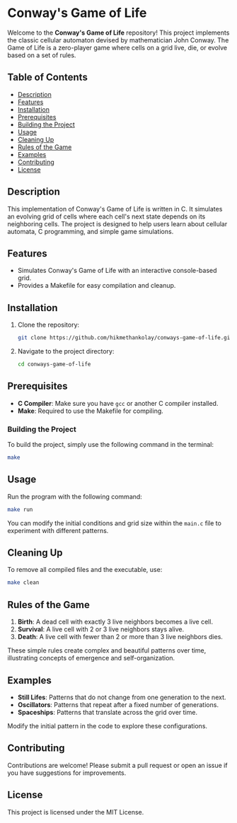 
# Conway's Game of Life

Welcome to the **Conway's Game of Life** repository! This project implements the classic cellular automaton devised by mathematician John Conway. The Game of Life is a zero-player game where cells on a grid live, die, or evolve based on a set of rules.

## Table of Contents

- [Description](#description)
- [Features](#features)
- [Installation](#installation)
- [Prerequisites](#prerequisites)
- [Building the Project](#building-the-project)
- [Usage](#usage)
- [Cleaning Up](#cleaning-up)
- [Rules of the Game](#rules-of-the-game)
- [Examples](#examples)
- [Contributing](#contributing)
- [License](#license)

## Description

This implementation of Conway's Game of Life is written in C. It simulates an evolving grid of cells where each cell's next state depends on its neighboring cells. The project is designed to help users learn about cellular automata, C programming, and simple game simulations.

## Features
- Simulates Conway's Game of Life with an interactive console-based grid.
- Provides a Makefile for easy compilation and cleanup.
  
## Installation

1. Clone the repository:
   ```bash
   git clone https://github.com/hikmethankolay/conways-game-of-life.git
   ```
2. Navigate to the project directory:
   ```bash
   cd conways-game-of-life
   ```

## Prerequisites
- **C Compiler**: Make sure you have `gcc` or another C compiler installed.
- **Make**: Required to use the Makefile for compiling.

### Building the Project

To build the project, simply use the following command in the terminal:
```bash
make
```
## Usage

Run the program with the following command:
```bash
make run
```

You can modify the initial conditions and grid size within the `main.c` file to experiment with different patterns.

## Cleaning Up
To remove all compiled files and the executable, use:
```bash
make clean
```

## Rules of the Game

1. **Birth**: A dead cell with exactly 3 live neighbors becomes a live cell.
2. **Survival**: A live cell with 2 or 3 live neighbors stays alive.
3. **Death**: A live cell with fewer than 2 or more than 3 live neighbors dies.

These simple rules create complex and beautiful patterns over time, illustrating concepts of emergence and self-organization.

## Examples

- **Still Lifes**: Patterns that do not change from one generation to the next.
- **Oscillators**: Patterns that repeat after a fixed number of generations.
- **Spaceships**: Patterns that translate across the grid over time.

Modify the initial pattern in the code to explore these configurations.

## Contributing

Contributions are welcome! Please submit a pull request or open an issue if you have suggestions for improvements.

## License

This project is licensed under the MIT License.
